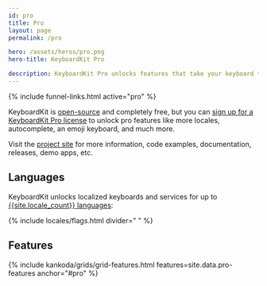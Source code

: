 ```yaml
---
id: pro
title: Pro
layout: page
permalink: /pro

hero: /assets/heros/pro.png
hero-title: KeyboardKit Pro

description: KeyboardKit Pro unlocks features that take your keyboard to the next level.
---
```


{% include funnel-links.html active="pro" %}

KeyboardKit is [open-source](/open-source) and completely free, but you can [sign up for a KeyboardKit Pro license](/pricing) to unlock pro features like more locales, autocomplete, an emoji keyboard, and much more.

Visit the [project site]({{site.github_url_pro}}) for more information, code examples, documentation, releases, demo apps, etc.


## Languages

KeyboardKit unlocks localized keyboards and services for up to [{{site.locale_count}} languages](/locales):

{% include locales/flags.html divider=" " %}


## Features

{% include kankoda/grids/grid-features.html features=site.data.pro-features anchor="#pro" %}